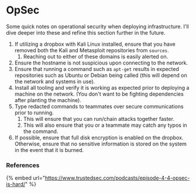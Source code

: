 # OpSec

Some quick notes on operational security when deploying infrastructure. I'll dive deeper into these and refine this section further in the future.&#x20;

1. If utilizing a dropbox with Kali Linux installed, ensure that you have removed both the Kali and Metasploit repositories from `sources`.&#x20;
   1. Reaching out to either of these domains is easily alerted on.
2. Ensure the hostname is not suspicious upon connecting to the network.&#x20;
3. Ensure that running a command such as `apt-get` results in expected repositories such as Ubuntu or Debian being called (this will depend on the network and systems in use).
4. Install all tooling and verify it is working as expected prior to deploying a machine on the network. (You don't want to be fighting dependencies after planting the machine).&#x20;
5. Type redacted commands to teammates over secure communications prior to running.&#x20;
   1. This will ensure that you can run/chain attacks together faster.&#x20;
   2. This will also ensure that you or a teammate may catch any typos in the command.&#x20;
6. If possible, ensure that full disk encryption is enabled on the dropbox. Otherwise, ensure that no sensitive information is stored on the system in the event that it is burned.&#x20;

### References

{% embed url="https://www.trustedsec.com/podcasts/episode-4-4-opsec-is-hard/" %}
